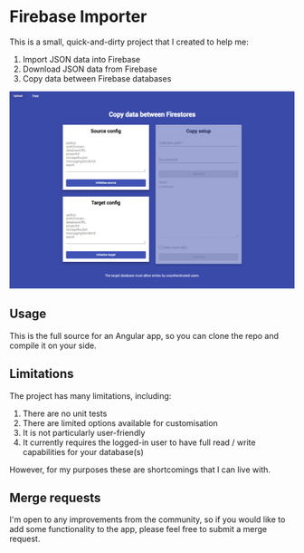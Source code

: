 # Firebase Importer

This is a small, quick-and-dirty project that I created to help me:

1. Import JSON data into Firebase
2. Download JSON data from Firebase
2. Copy data between Firebase databases

![screenshot](resources/screen.png)

## Usage

This is the full source for an Angular app, so you can clone the repo and compile it on your side.

## Limitations

The project has many limitations, including:

1. There are no unit tests
2. There are limited options available for customisation
3. It is not particularly user-friendly
4. It currently requires the logged-in user to have full read / write capabilities for your database(s)

However, for my purposes these are shortcomings that I can live with.

## Merge requests

I'm open to any improvements from the community, so if you would like to add some functionality to the app, please feel free to submit a merge request.
